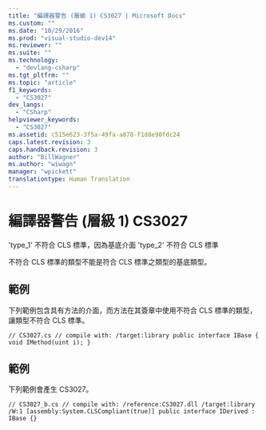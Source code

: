 ```yaml
---
title: "編譯器警告 (層級 1) CS3027 | Microsoft Docs"
ms.custom: ""
ms.date: "10/29/2016"
ms.prod: "visual-studio-dev14"
ms.reviewer: ""
ms.suite: ""
ms.technology: 
  - "devlang-csharp"
ms.tgt_pltfrm: ""
ms.topic: "article"
f1_keywords: 
  - "CS3027"
dev_langs: 
  - "CSharp"
helpviewer_keywords: 
  - "CS3027"
ms.assetid: c515e623-3f5a-49fa-a878-f1d8e90fdc24
caps.latest.revision: 3
caps.handback.revision: 3
author: "BillWagner"
ms.author: "wiwagn"
manager: "wpickett"
translationtype: Human Translation
---
```

# 編譯器警告 (層級 1) CS3027
'type\_1' 不符合 CLS 標準，因為基底介面 'type\_2' 不符合 CLS 標準  
  
 不符合 CLS 標準的類型不能是符合 CLS 標準之類型的基底類型。  
  
## 範例  
 下列範例包含具有方法的介面，而方法在其簽章中使用不符合 CLS 標準的類型，讓類型不符合 CLS 標準。  
  
```  
// CS3027.cs // compile with: /target:library public interface IBase { void IMethod(uint i); }  
```  
  
## 範例  
 下列範例會產生 CS3027。  
  
```  
// CS3027_b.cs // compile with: /reference:CS3027.dll /target:library /W:1 [assembly:System.CLSCompliant(true)] public interface IDerived : IBase {}  
```